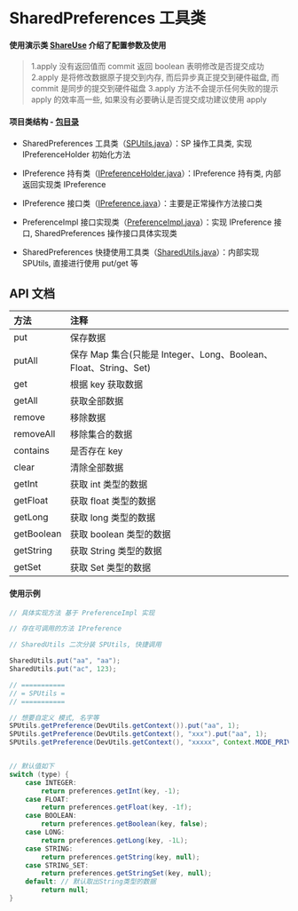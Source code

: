 # SharedPreferences 工具类

#### 使用演示类 [ShareUse](https://github.com/afkT/DevUtils/blob/master/app/src/main/java/utils_use/share/ShareUse.java) 介绍了配置参数及使用

> 1.apply 没有返回值而 commit 返回 boolean 表明修改是否提交成功
> 2.apply 是将修改数据原子提交到内存, 而后异步真正提交到硬件磁盘, 而 commit 是同步的提交到硬件磁盘
> 3.apply 方法不会提示任何失败的提示 apply 的效率高一些, 如果没有必要确认是否提交成功建议使用 apply

#### 项目类结构 - [包目录](https://github.com/afkT/DevUtils/blob/master/lib/DevApp/src/main/java/dev/utils/app/share)

* SharedPreferences 工具类（[SPUtils.java](https://github.com/afkT/DevUtils/blob/master/lib/DevApp/src/main/java/dev/utils/app/share/SPUtils.java)）：SP 操作工具类, 实现 IPreferenceHolder 初始化方法

* IPreference 持有类（[IPreferenceHolder.java](https://github.com/afkT/DevUtils/blob/master/lib/DevApp/src/main/java/dev/utils/app/share/IPreferenceHolder.java)）：IPreference 持有类, 内部返回实现类 IPreference

* IPreference 接口类（[IPreference.java](https://github.com/afkT/DevUtils/blob/master/lib/DevApp/src/main/java/dev/utils/app/share/IPreference.java)）：主要是正常操作方法接口类

* PreferenceImpl 接口实现类（[PreferenceImpl.java](https://github.com/afkT/DevUtils/blob/master/lib/DevApp/src/main/java/dev/utils/app/share/PreferenceImpl.java)）：实现 IPreference 接口, SharedPreferences 操作接口具体实现类

* SharedPreferences 快捷使用工具类（[SharedUtils.java](https://github.com/afkT/DevUtils/blob/master/lib/DevApp/src/main/java/dev/utils/app/share/SharedUtils.java)）：内部实现 SPUtils, 直接进行使用 put/get 等

## API 文档

| 方法 | 注释 |
| :- | :- |
| put | 保存数据 |
| putAll | 保存 Map 集合(只能是 Integer、Long、Boolean、Float、String、Set) |
| get | 根据 key 获取数据 |
| getAll | 获取全部数据 |
| remove | 移除数据 |
| removeAll | 移除集合的数据 |
| contains | 是否存在 key |
| clear | 清除全部数据 |
| getInt | 获取 int 类型的数据 |
| getFloat | 获取 float 类型的数据 |
| getLong | 获取 long 类型的数据 |
| getBoolean | 获取 boolean 类型的数据 |
| getString | 获取 String 类型的数据 |
| getSet | 获取 Set 类型的数据 |

#### 使用示例
```java
// 具体实现方法 基于 PreferenceImpl 实现

// 存在可调用的方法 IPreference

// SharedUtils 二次分装 SPUtils, 快捷调用

SharedUtils.put("aa", "aa");
SharedUtils.put("ac", 123);

// ===========
// = SPUtils =
// ===========

// 想要自定义 模式, 名字等
SPUtils.getPreference(DevUtils.getContext()).put("aa", 1);
SPUtils.getPreference(DevUtils.getContext(), "xxx").put("aa", 1);
SPUtils.getPreference(DevUtils.getContext(), "xxxxx", Context.MODE_PRIVATE).put("aa", 1);


// 默认值如下
switch (type) {
    case INTEGER:
        return preferences.getInt(key, -1);
    case FLOAT:
        return preferences.getFloat(key, -1f);
    case BOOLEAN:
        return preferences.getBoolean(key, false);
    case LONG:
        return preferences.getLong(key, -1L);
    case STRING:
        return preferences.getString(key, null);
    case STRING_SET:
        return preferences.getStringSet(key, null);
    default: // 默认取出String类型的数据
        return null;
}
```